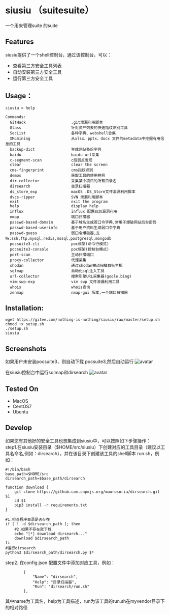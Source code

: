 # siusiu （suitesuite）
一个用来管理suite 的suite

## Features

siusiu提供了一个shell控制台，通过该控制台，可以：

- 查看第三方安全工具列表
- 自动安装第三方安全工具
- 运行第三方安全工具

## Usage：
```
siusiu > help

Commands:
  GitHack                    .git泄漏利用脚本
  Glass                      针对资产列表的快速指纹识别工具
  SecList                    各种字典、webshell合集
  XMLmining                  从xlsx、pptx、docx 文件的metadata中挖掘有用信息的工具
  backup-dict                生成网站备份字典
  baidu                      baidu url采集
  c-segment-scan             c段弱点发现
  clear                      clear the screen
  cms-fingerprint            cms指纹识别
  demos                      获取工具的使用样例
  dir-collector              采集某个项目的所有目录名
  dirsearch                  目录扫描器
  ds_store_exp               macOS .DS_Store文件泄漏利用脚本
  dvcs-ripper                SVN 泄漏利用脚本
  exit                       exit the program
  help                       display help
  influx                     influx 配置疏忽漏洞利用
  nmap                       端口扫描器
  passwd-based-domain        基于域名生成若口令字典,常用于爆破网站后台密码
  passwd-based-userinfo      基于用户资料生成弱口令字典
  passwd-guess               弱口令爆破器,支持:ssh,ftp,mysql,redis,mssql,postgresql,mongodb
  pocsuite3-cli              poc框架(命令行模式)
  pocsuite3-console          poc框架(控制台模式)
  port-scan                  主动扫描端口
  proxy-collector            代理采集
  shodan                     通过shodan被动扫描目标主机
  sqlmap                     自动化sql注入工具
  url-collector              搜索引擎URL采集器(goole,bing)
  vim-swp-exp                vim swp 文件泄漏利用工具
  whois                      whois查询
  zenmap                     nmap-gui 版本,一个端口扫描器
```

## Installation:

```
wget https://gitee.com/nothing-is-nothing/siusiu/raw/master/setup.sh
chmod +x setup.sh
./setup.sh
siusiu
```

## Screenshots

如果用户未安装pocsuite3，则自动下载 pocsuite3,然后自动运行 
![avatar](https://img-blog.csdnimg.cn/20211006160456729.png?x-oss-process=image/watermark,type_ZHJvaWRzYW5zZmFsbGJhY2s,shadow_50,text_Q1NETiBA5peg5Zyo5peg5LiN5Zyo,size_20,color_FFFFFF,t_70,g_se,x_16)

在siusiu控制台中运行sqlmap和dirsearch
![avatar](https://img-blog.csdnimg.cn/20211006160557298.png?x-oss-process=image/watermark,type_ZHJvaWRzYW5zZmFsbGJhY2s,shadow_50,text_Q1NETiBA5peg5Zyo5peg5LiN5Zyo,size_20,color_FFFFFF,t_70,g_se,x_16)


## Tested On  

- MacOS
- CentOS7
- Ubuntu

## Develop  

如果您有其他好的安全工具也想集成到siusiu中，可以按照如下步骤操作：  
step1.在siusiu安装目录（$HOME/src/siusiu）下创建对应的工具目录（建议以工具名命名,例如：dirsearch），并在该目录下创建该工具的shell脚本 run.sh，例如：

```shell
#!/bin/bash
base_path=$HOME/src
dirsearch_path=$base_path/dirsearch

function download {
    git clone https://github.com.cnpmjs.org/maurosoria/dirsearch.git $1
    cd $1
    pip3 install -r requirements.txt
}

#1.检查程序目录是否存在
if [ ! -d $dirsearch_path ]; then
    #2.如果不存在就下载
    echo "[*] download dirsearch..."
    download $dirsearch_path
fi
#运行dirsearch
python3 $dirsearch_path/dirsearch.py $*
```
step2. 在config.json 配置文件中添加对应工具，例如：
```
        {
            "Name": "dirsearch",
            "Help": "目录扫描器",
            "Run": "dirsearch/run.sh"
        },
```
其中name为工具名，help为工具描述，run为该工具的run.sh在myvendor目录下的相对路径